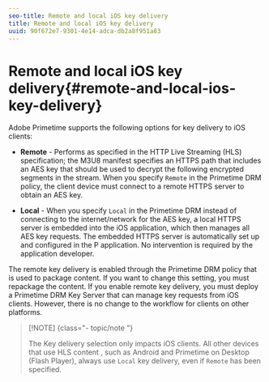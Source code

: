 ```yaml
---
seo-title: Remote and local iOS key delivery
title: Remote and local iOS key delivery
uuid: 90f672e7-9301-4e14-adca-db2a8f951a83
---
```


# Remote and local iOS key delivery{#remote-and-local-ios-key-delivery}

Adobe Primetime supports the following options for key delivery to iOS clients:

* **Remote** - Performs as specified in the HTTP Live Streaming (HLS) specification; the M3U8 manifest specifies an HTTPS path that includes an AES key that should be used to decrypt the following encrypted segments in the stream. When you specify `Remote` in the Primetime DRM policy, the client device must connect to a remote HTTPS server to obtain an AES key. 

* **Local** - When you specify `Local` in the Primetime DRM instead of connecting to the internet/network for the AES key, a local HTTPS server is embedded into the iOS application, which then manages all AES key requests. The embedded HTTPS server is automatically set up and configured in the P application. No intervention is required by the application developer.

The remote key delivery is enabled through the Primetime DRM policy that is used to package content. If you want to change this setting, you must repackage the content. If you enable remote key delivery, you must deploy a Primetime DRM Key Server that can manage key requests from iOS clients. However, there is no change to the workflow for clients on other platforms.

>[!NOTE] {class="- topic/note "}
>
>The Key delivery selection only impacts iOS clients. All other devices that use HLS content , such as Android and Primetime on Desktop (Flash Player), always use `Local` key delivery, even if `Remote` has been specified.

